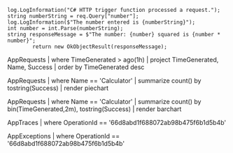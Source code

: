     log.LogInformation("C# HTTP trigger function processed a request.");
    string numberString = req.Query["number"];
    log.LogInformation($"The number entered is {numberString}");
    int number = int.Parse(numberString);
    string responseMessage = $"The number: {number} squared is {number * number}";
            return new OkObjectResult(responseMessage);



    
AppRequests
| where TimeGenerated > ago(1h)
| project TimeGenerated, Name, Success
| order by TimeGenerated desc



AppRequests
| where Name == 'Calculator'
| summarize count() by tostring(Success)
| render piechart 


AppRequests
| where Name == 'Calculator'
| summarize count() by bin(TimeGenerated,2m), tostring(Success)
| render barchart




AppTraces
| where OperationId == '66d8abd1f688072ab98b475f6b1d5b4b'


AppExceptions
| where OperationId == '66d8abd1f688072ab98b475f6b1d5b4b'

